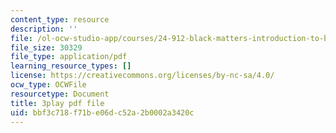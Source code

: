 ```yaml
---
content_type: resource
description: ''
file: /ol-ocw-studio-app/courses/24-912-black-matters-introduction-to-black-studies-spring-2017/bbf3c718f71be06dc52a2b0002a3420c_oIp0_rAEMIs.pdf
file_size: 30329
file_type: application/pdf
learning_resource_types: []
license: https://creativecommons.org/licenses/by-nc-sa/4.0/
ocw_type: OCWFile
resourcetype: Document
title: 3play pdf file
uid: bbf3c718-f71b-e06d-c52a-2b0002a3420c
---
```

